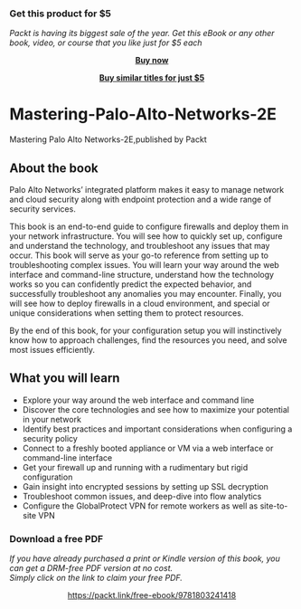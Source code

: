 
### Get this product for $5

<i>Packt is having its biggest sale of the year. Get this eBook or any other book, video, or course that you like just for $5 each</i>


<b><p align='center'>[Buy now](https://packt.link/9781803241418)</p></b>


<b><p align='center'>[Buy similar titles for just $5](https://subscription.packtpub.com/search)</p></b>


# Mastering-Palo-Alto-Networks-2E
Mastering Palo Alto Networks-2E,published by Packt

## About the book
Palo Alto Networks’ integrated platform makes it easy to manage network and cloud security along with endpoint protection and a wide range of security services.

This book is an end-to-end guide to configure firewalls and deploy them in your network infrastructure. You will see how to quickly set up, configure and understand the technology, and troubleshoot any issues that may occur. This book will serve as your go-to reference from setting up to troubleshooting complex issues. You will learn your way around the web interface and command-line structure, understand how the technology works so you can confidently predict the expected behavior, and successfully troubleshoot any anomalies you may encounter. Finally, you will see how to deploy firewalls in a cloud environment, and special or unique considerations when setting them to protect resources.

By the end of this book, for your configuration setup you will instinctively know how to approach challenges, find the resources you need, and solve most issues efficiently.

## What you will learn
- Explore your way around the web interface and command line
- Discover the core technologies and see how to maximize your potential in your network
- Identify best practices and important considerations when configuring a security policy
- Connect to a freshly booted appliance or VM via a web interface or command-line interface
- Get your firewall up and running with a rudimentary but rigid configuration
- Gain insight into encrypted sessions by setting up SSL decryption
- Troubleshoot common issues, and deep-dive into flow analytics
- Configure the GlobalProtect VPN for remote workers as well as site-to-site VPN
### Download a free PDF

 <i>If you have already purchased a print or Kindle version of this book, you can get a DRM-free PDF version at no cost.<br>Simply click on the link to claim your free PDF.</i>
<p align="center"> <a href="https://packt.link/free-ebook/9781803241418">https://packt.link/free-ebook/9781803241418 </a> </p>